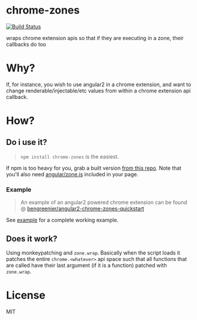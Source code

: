 # chrome-zones

[![Build Status](https://travis-ci.org/bengreenier/chrome-zones.svg?branch=master)](https://travis-ci.org/bengreenier/chrome-zones)

wraps chrome extension apis so that if they are executing in a zone, their callbacks do too

# Why?

If, for instance, you wish to use angular2 in a chrome extension, and want to change
renderable/injectable/etc values from within a chrome extension api callback.

# How?

## Do i use it?

> `npm install chrome-zones` is the easiest.

If npm is too heavy for you, grab a built version [from this repo](./dist). Note
that you'll also need [angular/zone.js](https://github.com/angular/zone.js) included
in your page.

### Example

> An example of an angular2 powered chrome extension can be found @ [bengreenier/angular2-chrome-zones-quickstart](https://github.com/bengreenier/angular2-chrome-zones-quickstart)

See [example](./example) for a complete working example.

## Does it work?

Using monkeypatching and `zone.wrap`. Basically when the script loads
it patches the entire `chrome.<whatever>` api space such that all
functions that are called have their last argument (if it is a function)
patched with `zone.wrap`.

# License

MIT
